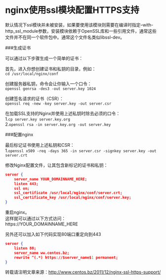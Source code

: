# nginx使用ssl模块配置HTTPS支持

默认情况下ssl模块并未被安装，如果要使用该模块则需要在编译时指定–with-http_ssl_module参数，安装模块依赖于OpenSSL库和一些引用文件，通常这些文件并不在同一个软件包中。通常这个文件名类似libssl-dev。  
  
###生成证书  
  
可以通过以下步骤生成一个简单的证书：  

首先，进入你想创建证书和私钥的目录，例如：    
`cd /usr/local/nginx/conf`  
    
创建服务器私钥，命令会让你输入一个口令：    
`openssl genrsa -des3 -out server.key 1024`    
    
创建签名请求的证书（CSR）：   
`openssl req -new -key server.key -out server.csr`    
   
在加载SSL支持的Nginx并使用上述私钥时除去必须的口令：  
1.`cp server.key server.key.org`    
2.`openssl rsa -in server.key.org -out server.key`    
  
###配置nginx  
  
最后标记证书使用上述私钥和CSR：    
1.`openssl x509 -req -days 365 -in server.csr -signkey server.key -out server.crt`  
  
修改Nginx配置文件，让其包含新标记的证书和私钥：  
```json
server {
    server_name YOUR_DOMAINNAME_HERE;
    listen 443;
    ssl on;
    ssl_certificate /usr/local/nginx/conf/server.crt;
    ssl_certificate_key /usr/local/nginx/conf/server.key;
}
```
  
重启nginx。  
这样就可以通过以下方式访问：   
https://YOUR_DOMAINNAME_HERE  
  
另外还可以加入如下代码实现80端口重定向到443  
```json
server {
	listen 80;
	server_name ww.centos.bz;
	rewrite ^(.*) https://$server_name$1 permanent;
}
```
  
转载请注明文章来源：http://www.centos.bz/2011/12/nginx-ssl-https-support/
